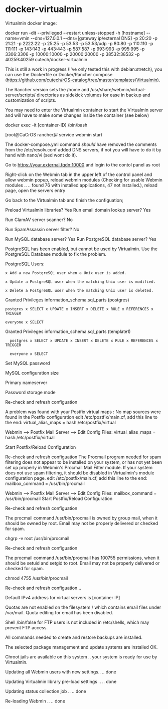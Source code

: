 # docker-virtualmin
Virtualmin docker image:

docker run -dit --privileged --restart unless-stopped -h [hostname] --name=vmin --dns=127.0.0.1 --dns=[gateway ip/external DNS] -p 20:20 -p 21:21 -p 2222:22 -p 25:25 -p 53:53 -p 53:53/udp -p 80:80 -p 110:110 -p 111:111 -p 143:143 -p 443:443 -p 587:587 -p 993:993 -p 995:995 -p 3306:3306 -p 10000:10000 -p 20000:20000 -p 38532:38532 -p 40259:40259 cutech/docker-virtualmin

This is still a work in progress (I've only tested this with debian:stretch), you can use the Dockerfile or Docker/Rancher compose (https://github.com/cutech/rOS-catalog/tree/master/templates/Virtualmin).

The Rancher version sets the /home and /usr/share/webmin/virtual-server/scripts/ directories as sidekick volumes for ease in backup and customization of scripts.

You may need to enter the Virtualmin container to start the Virtualmin server and will have to make some changes inside the container (see below)

docker exec -it [container-ID] /bin/bash

[root@CaCrOS rancher]# service webmin start

The docker-compose.yml command *should* have removed the comments from the /etc/resolv.conf added DNS servers, if not you will have to do it by hand with nano/vi (sed wont do it).

Go to https://your.external.fqdn:10000 and login to the contol panel as root

Right-click on the Webmin tab in the upper left of the control panel and allow webmin popup, reload webmin modules (Checking for usable Webmin modules .. .. found 76 with installed applications, 47 not installed.), reload page, open the servers entry

Go back to the Virtualmin tab and finish the configuation;

Preload Virtualmin libraries? Yes 
Run email domain lookup server? Yes

Run ClamAV server scanner? No

Run SpamAssassin server filter? No

Run MySQL database server? Yes Run PostgreSQL database server? Yes 

PostgreSQL has been enabled, but cannot be used by Virtualmin. Use the PostgreSQL Database module to fix the problem. 
  
  PostgreSQL Users:
  
    x Add a new PostgreSQL user when a Unix user is added.
    
    x Update a PostgreSQL user when the matching Unix user is modified.
    
    x Delete a PostgreSQL user when the matching Unix user is deleted.
  
  Granted Privileges information_schema.sql_parts (postgres) 
  
    postgres x SELECT x UPDATE x INSERT x DELETE x RULE x REFERENCES x TRIGGER
    
    everyone x SELECT 
    
  Granted Privileges information_schema.sql_parts (template1)
    
      postgres x SELECT x UPDATE x INSERT x DELETE x RULE x REFERENCES x TRIGGER
      
      everyone x SELECT

Set MySQL password

MySQL configuration size

Primary nameserver

Password storage mode

Re-check and refresh configuation

A problem was found with your Postfix virtual maps : No map sources were found in the Postfix configuration edit /etc/postfix/main.cf, add this line to the end: virtual_alias_maps = hash:/etc/postfix/virtual

Webmin --> Postfix Mail Server --> Edit Config Files: virtual_alias_maps = hash:/etc/postfix/virtual 

Start Postfix/Reload Configuration

Re-check and refresh configuation The Procmail program needed for spam filtering does not appear to be installed on your system, or has not yet been set up properly in Webmin's Procmail Mail Filter module. If your system does not use spam filtering, it should be disabled in Virtualmin's module configuration page. edit /etc/postfix/main.cf, add this line to the end: mailbox_command = /usr/bin/procmail

Webmin --> Postfix Mail Server --> Edit Config Files: mailbox_command = /usr/bin/procmail Start Postfix/Reload Configuration

Re-check and refresh configuation

The procmail command /usr/bin/procmail is owned by group mail, when it should be owned by root. Email may not be properly delivered or checked for spam.

chgrp -v root /usr/bin/procmail

Re-check and refresh configuation

The procmail command /usr/bin/procmail has 100755 permissions, when it should be setuid and setgid to root. Email may not be properly delivered or checked for spam.

chmod 4755 /usr/bin/procmail

Re-check and refresh configuation...

Default IPv4 address for virtual servers is [container IP]

Quotas are not enabled on the filesystem / which contains email files under /var/mail. Quota editing for email has been disabled.

Shell /bin/false for FTP users is not included in /etc/shells, which may prevent FTP access.

All commands needed to create and restore backups are installed.

The selected package management and update systems are installed OK.

Chroot jails are available on this system
.. your system is ready for use by Virtualmin.

Updating all Webmin users with new settings.. .. done

Updating Virtualmin library pre-load settings .. .. done

Updating status collection job .. .. done

Re-loading Webmin .. .. done
